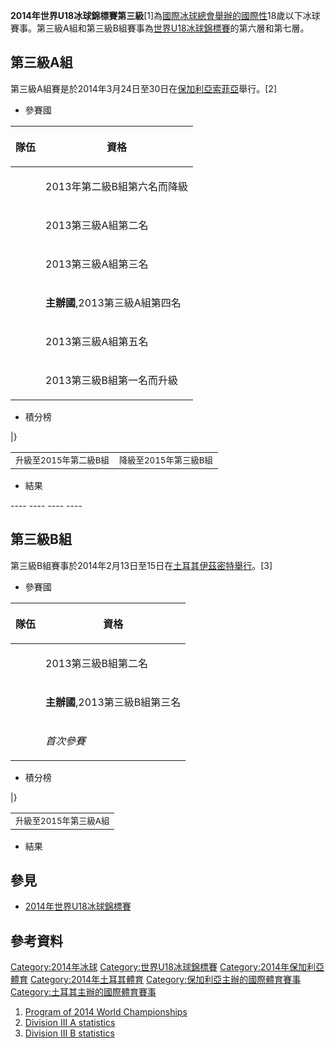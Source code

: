 **2014年世界U18冰球錦標賽第三級**\[1\]為[國際冰球總會舉辦的國際性](https://zh.wikipedia.org/wiki/國際冰球總會 "wikilink")18歲以下冰球賽事。第三級A組和第三級B組賽事為[世界U18冰球錦標賽](../Page/世界U18冰球錦標賽.md "wikilink")的第六層和第七層。

## 第三級A組

第三級A組賽是於2014年3月24日至30日在[保加利亞](https://zh.wikipedia.org/wiki/保加利亞 "wikilink")[索菲亞](../Page/索菲亞.md "wikilink")舉行。\[2\]

  - 參賽國

<table>
<thead>
<tr class="header">
<th><p>隊伍</p></th>
<th><p>資格</p></th>
</tr>
</thead>
<tbody>
<tr class="odd">
<td></td>
<td><p>2013年第二級B組第六名而降級</p></td>
</tr>
<tr class="even">
<td></td>
<td><p>2013第三級A組第二名</p></td>
</tr>
<tr class="odd">
<td></td>
<td><p>2013第三級A組第三名</p></td>
</tr>
<tr class="even">
<td></td>
<td><p><strong>主辦國</strong>,2013第三級A組第四名</p></td>
</tr>
<tr class="odd">
<td></td>
<td><p>2013第三級A組第五名</p></td>
</tr>
<tr class="even">
<td></td>
<td><p>2013第三級B組第一名而升級</p></td>
</tr>
</tbody>
</table>

  - 積分榜

|}

|                              |                              |
| ---------------------------- | ---------------------------- |
| <small>升級至2015年第二級B組</small> | <small>降級至2015年第三級B組</small> |

  - 結果

\----   ----   ----   ----

## 第三級B組

第三級B組賽事於2014年2月13日至15日在[土耳其](../Page/土耳其.md "wikilink")[伊茲密特舉行](https://zh.wikipedia.org/wiki/伊茲密特 "wikilink")。\[3\]

  - 參賽國

<table>
<thead>
<tr class="header">
<th><p>隊伍</p></th>
<th><p>資格</p></th>
</tr>
</thead>
<tbody>
<tr class="odd">
<td></td>
<td><p>2013第三級B組第二名</p></td>
</tr>
<tr class="even">
<td></td>
<td><p><strong>主辦國</strong>,2013第三級B組第三名</p></td>
</tr>
<tr class="odd">
<td></td>
<td><p><em>首次參賽</em></p></td>
</tr>
</tbody>
</table>

  - 積分榜

|}

|                              |
| ---------------------------- |
| <small>升級至2015年第三級A組</small> |

  - 結果

## 參見

  - [2014年世界U18冰球錦標賽](https://zh.wikipedia.org/wiki/2014年世界U18冰球錦標賽 "wikilink")

## 參考資料

[Category:2014年冰球](https://zh.wikipedia.org/wiki/Category:2014年冰球 "wikilink") [Category:世界U18冰球錦標賽](https://zh.wikipedia.org/wiki/Category:世界U18冰球錦標賽 "wikilink") [Category:2014年保加利亞體育](https://zh.wikipedia.org/wiki/Category:2014年保加利亞體育 "wikilink") [Category:2014年土耳其體育](https://zh.wikipedia.org/wiki/Category:2014年土耳其體育 "wikilink") [Category:保加利亞主辦的國際體育賽事](https://zh.wikipedia.org/wiki/Category:保加利亞主辦的國際體育賽事 "wikilink") [Category:土耳其主辦的國際體育賽事](https://zh.wikipedia.org/wiki/Category:土耳其主辦的國際體育賽事 "wikilink")

1.  [Program of 2014 World Championships](http://www.iihf.com/fi/home-of-hockey/championships/world-championships/2014-events.html)
2.  [Division III A statistics](http://www.iihf.com/competition/373/statistics.html)
3.  [Division III B statistics](http://www.iihf.com/competition/374/statistics.html)